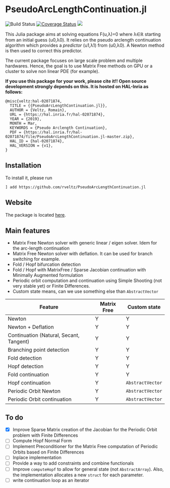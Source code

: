 # PseudoArcLengthContinuation.jl

![Build Status](https://travis-ci.com/rveltz/PseudoArcLengthContinuation.jl.svg?branch=master)
[![Coverage Status](https://coveralls.io/repos/github/rveltz/PseudoArcLengthContinuation.jl/badge.svg?branch=master)](https://coveralls.io/github/rveltz/PseudoArcLengthContinuation.jl?branch=master)
[![](https://img.shields.io/badge/docs-dev-blue.svg)](https://rveltz.github.io/PseudoArcLengthContinuation.jl/dev)

This Julia package aims at solving equations F(u,λ)=0 where λ∈ℝ starting from an initial guess (u0,λ0). It relies on the pseudo arclength continuation algorithm which provides a *predictor* (u1,λ1) from (u0,λ0). A Newton method is then used to correct this predictor.

The current package focuses on large scale problem and multiple hardwares. Hence, the goal is to use Matrix Free methods on GPU or a cluster to solve non linear PDE (for example).

**If you use this package for your work, please cite it!! Open source development strongly depends on this. It is hosted on HAL-Inria as follows:**

```
@misc{veltz:hal-02071874,
  TITLE = {{PseudoArcLengthContinuation.jl}},
  AUTHOR = {Veltz, Romain},
  URL = {https://hal.inria.fr/hal-02071874},
  YEAR = {2019},
  MONTH = Mar,
  KEYWORDS = {Pseudo Arclength Continuation},
  PDF = {https://hal.inria.fr/hal-02071874/file/PseudoArcLengthContinuation.jl-master.zip},
  HAL_ID = {hal-02071874},
  HAL_VERSION = {v1},
}
```

## Installation 

To install it, please run

`] add https://github.com/rveltz/PseudoArcLengthContinuation.jl`

## Website

The package is located [here](https://github.com/rveltz/PseudoArcLengthContinuation.jl).

## Main features

- Matrix Free Newton solver with generic linear / eigen solver. Idem for the arc-length continuation
- Matrix Free Newton solver with deflation. It can be used for branch switching for example.
- Fold / Hopf bifurcation detection
- Fold / Hopf with MatrixFree / Sparse Jacobian continuation with Minimally Augmented formulation
- Periodic orbit computation and continuation using Simple Shooting (not very stable yet) or Finite Differences.
- Custom state means, can we use something else than `AbstractVector`


|Feature|Matrix Free|Custom state|
|---|---|---|
| Newton | Y | Y |
| Newton + Deflation| Y | Y |
| Continuation (Natural, Secant, Tangent) | Y | Y |
| Branching point detection | Y | Y |
| Fold detection | Y | Y |
| Hopf detection | Y | Y |
| Fold continuation | Y | Y |
| Hopf continuation | Y | `AbstractVector` |
| Periodic Orbit Newton | Y | `AbstractVector` |
| Periodic Orbit continuation | Y | `AbstractVector` |

## To do
- [x] Improve Sparse Matrix creation of the Jacobian for the Periodic Orbit problem with Finite Differences
- [ ] Compute Hopf Normal Form
- [ ] Implement Preconditioner for the Matrix Free computation of Periodic Orbits based on Finite Differences
- [ ] Inplace implementation
- [ ] Provide a way to add constraints and combine functionals
- [ ] Improve `computeHopf` to allow for general state (not `AbstractArray`). Also, the implementation allocates a new `struct` for each parameter.
- [ ] write continuation loop as an iterator
